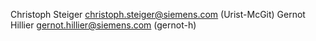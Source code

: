 Christoph Steiger <christoph.steiger@siemens.com> (Urist-McGit)
Gernot Hillier <gernot.hillier@siemens.com> (gernot-h)

